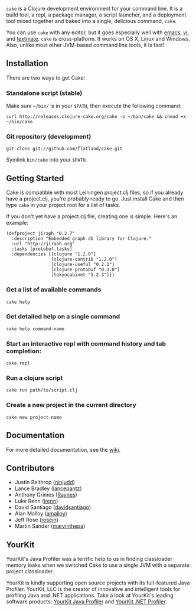 `cake` is a Clojure development environment for your command line. It is a build tool, a repl, a
package manager, a script launcher, and a deployment tool mixed together and baked into a single,
delicious command, `cake`.

You can use `cake` with any editor, but it goes especially well with [emacs](http://github.com/flatland/cake/wiki/emacs),
[vi](http://github.com/flatland/cake/wiki/vi), and [textmate](http://github.com/flatland/cake/wiki/textmate).
`cake` is cross-platform. It works on OS X, Linux and Windows. Also, unlike most other JVM-based
command line tools, it is fast!

## Installation

There are two ways to get Cake:

### Standalone script (stable)

Make sure `~/bin/` is in your `$PATH`, then execute the following command:

    curl http://releases.clojure-cake.org/cake -o ~/bin/cake && chmod +x ~/bin/cake

### Git repository (development)

    git clone git://github.com/flatland/cake.git

Symlink `bin/cake` into your `$PATH`.

## Getting Started

Cake is compatible with most Leiningen project.clj files, so if you already have a project.clj,
you're probably ready to go. Just install Cake and then type `cake` in your project root for a list
of tasks.

If you don't yet have a project.clj file, creating one is simple. Here's an example:

    (defproject jiraph "0.2.7"
      :description "Embedded graph db library for Clojure."
      :url "http://jiraph.org"
      :tasks [protobuf.tasks]
      :dependencies [[clojure "1.2.0"]
                     [clojure-contrib "1.2.0"]
                     [clojure-useful "0.2.1"]
                     [clojure-protobuf "0.3.0"]
                     [tokyocabinet "1.2.3"]])

### Get a list of available commands

    cake help

### Get detailed help on a single command

    cake help command-name

### Start an interactive repl with command history and tab completion:

    cake repl

### Run a clojure script

    cake run path/to/script.clj

### Create a new project in the current directory

    cake new project-name

## Documentation

For more detailed documentation, see the [wiki](https://github.com/flatland/cake/wiki).

## Contributors

- Justin Balthrop ([ninjudd](https://github.com/ninjudd))
- Lance Bradley ([lancepantz](https://github.com/lancepantz))
- Anthony Grimes ([Raynes](https://github.com/Raynes))
- Luke Renn ([lrenn](https://github.com/lrenn))
- David Santiago ([davidsantiago](https://github.com/davidsantiago))
- Alan Malloy ([amalloy](https://github.com/amalloy))
- Jeff Rose ([rosejn](https://github.com/rosejn))
- Martin Sander ([marvinthepa](https://github.com/marvinthepa))

## YourKit

YourKit's Java Profiler was a terrific help to us in finding classloader memory leaks when we
switched Cake to use a single JVM with a separate project classloader.

YourKit is kindly supporting open source projects with its full-featured Java Profiler.
YourKit, LLC is the creator of innovative and intelligent tools for profiling
Java and .NET applications. Take a look at YourKit's leading software products:
[YourKit Java Profiler](http://www.yourkit.com/java/profiler/index.jsp) and
[YourKit .NET Profiler](http://www.yourkit.com/.net/profiler/index.jsp).
